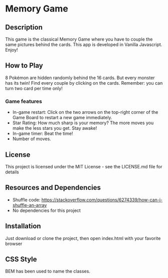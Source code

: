 # Memory Game

## Description
This game is the classical Memory Game where you have to couple the same pictures
behind the cards.
This app is developed in Vanilla Javascript. Enjoy!

## How to Play

8 Pokémon are hidden randomly behind the 16 cards. But every monster has its twin!
Find every couple by clicking on the cards. Remember: you can turn two card per
time only!

### Game features

- In-game restart: Click on the two arrows on the top-right corner of the
Game Board to restart a new game immediately.
- Star Rating: How much sharp is your memory? The more moves you make the less
stars you get. Stay awake!
- In-game timer: Beat the time!
- Number of moves.

## License
This project is licensed under the MIT License - see the LICENSE.md file for
details

## Resources and Dependencies

- Shuffle code: https://stackoverflow.com/questions/6274339/how-can-i-shuffle-an-array
- No dependencies for this project

## Installation

Just download or clone the project, then open index.html with your favorite
browser

## CSS Style

BEM has been used to name the classes.
